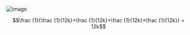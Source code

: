 ![image](https://github.com/user-attachments/assets/de1a7827-4e73-449e-bba4-959f8f876dde)

$$\frac {1}{\frac {1}{12k}+\frac {1}{12k}+\frac {1}{12k}+\frac {1}{12k}} = 12k$$
